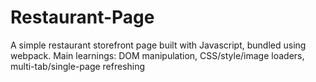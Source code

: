 # Restaurant-Page
A simple restaurant storefront page built with Javascript, bundled using webpack. 
Main learnings: DOM manipulation, CSS/style/image loaders, multi-tab/single-page refreshing
